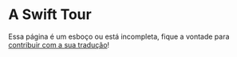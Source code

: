 # A Swift Tour 

Essa página é um esboço ou está incompleta, fique a vontade para [contribuir com a sua tradução](https://github.com/developer-academy-pucpr/the-swift-programming-language-in-pt-br/blob/master/CONTRIBUTING.md)! 
